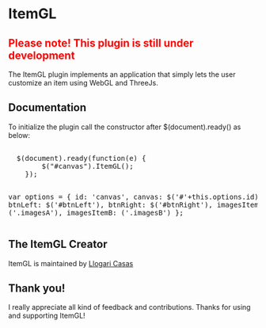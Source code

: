 # ItemGL

<h2 style="color: red;">Please note! This plugin is still under development</h2>
<p>The ItemGL plugin implements an application that simply lets the user customize an item using WebGL and ThreeJs.</p>


<h2>Documentation</h2>
<p>To initialize the plugin call the constructor after $(document).ready() as below:</p>
<pre>  
  $(document).ready(function(e) {
		$("#canvas").ItemGL();
 	});

 var options = {
		id: 'canvas',
		canvas: $('#'+this.options.id),
		btnLeft: $('#btnLeft'),
		btnRight: $('#btnRight'),
		imagesItemA: ('.imagesA'),
		imagesItemB: ('.imagesB') 
	};
</pre>
<h2>The ItemGL Creator</h2>
<p>ItemGL is maintained by <a href="https://github.com/llogaricasas" target="_blank">Llogari Casas</a></p>

<h2>Thank you!</h2>
<p>I really appreciate all kind of feedback and contributions. Thanks for using and supporting ItemGL!</p>

